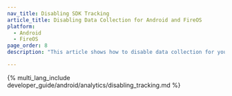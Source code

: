```yaml
---
nav_title: Disabling SDK Tracking
article_title: Disabling Data Collection for Android and FireOS
platform: 
  - Android
  - FireOS
page_order: 8
description: "This article shows how to disable data collection for your Android or FireOS application."

---
```


{% multi_lang_include developer_guide/android/analytics/disabling_tracking.md %}
